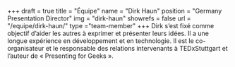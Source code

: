 +++
draft		= true
title		= "Équipe"
name		= "Dirk Haun"
position 	= "Germany Presentation Director"
img			= "dirk-haun"
showrefs	= false
url			= "/equipe/dirk-haun/"
type		="team-member"
+++
Dirk s’est fixé comme objectif d’aider les autres à exprimer et présenter leurs idées. Il a une longue expérience en développement et en technologie. Il est le co-organisateur et le responsable des relations intervenants à TEDxStuttgart et l’auteur de « Presenting for Geeks ».